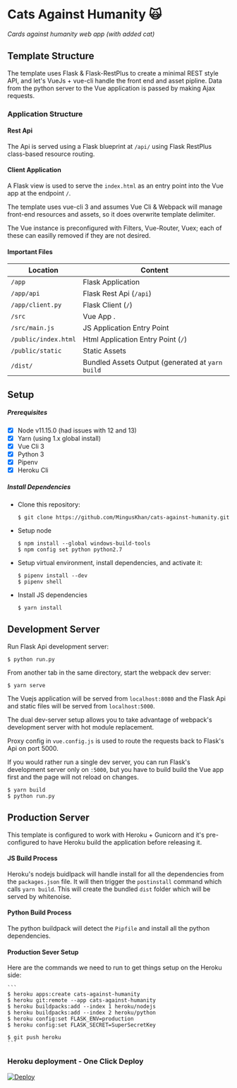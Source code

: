 # Cats Against Humanity 🙀 

_Cards against humanity web app (with added cat)_


## Template Structure

The template uses Flask & Flask-RestPlus to create a minimal REST style API,
and let's VueJs + vue-cli handle the front end and asset pipline.
Data from the python server to the Vue application is passed by making Ajax requests.

### Application Structure

#### Rest Api

The Api is served using a Flask blueprint at `/api/` using Flask RestPlus class-based
resource routing.

#### Client Application

A Flask view is used to serve the `index.html` as an entry point into the Vue app at the endpoint `/`.

The template uses vue-cli 3 and assumes Vue Cli & Webpack will manage front-end resources and assets, so it does overwrite template delimiter.

The Vue instance is preconfigured with Filters, Vue-Router, Vuex; each of these can easilly removed if they are not desired.

#### Important Files

| Location             |  Content                                   |
|----------------------|--------------------------------------------|
| `/app`               | Flask Application                          |
| `/app/api`           | Flask Rest Api (`/api`)                    |
| `/app/client.py`     | Flask Client (`/`)                         |
| `/src`               | Vue App .                                  |
| `/src/main.js`       | JS Application Entry Point                 |
| `/public/index.html` | Html Application Entry Point (`/`)         |
| `/public/static`     | Static Assets                              |
| `/dist/`             | Bundled Assets Output (generated at `yarn build` |


## Setup

##### Prerequisites

- [X] Node v11.15.0 (had issues with 12 and 13)
- [X] Yarn (using 1.x global install)
- [X] Vue Cli 3
- [X] Python 3
- [X] Pipenv
- [X] Heroku Cli

##### Install Dependencies

* Clone this repository:
	```
	$ git clone https://github.com/MingusKhan/cats-against-humanity.git
	```
 
* Setup node
	```
	$ npm install --global windows-build-tools
	$ npm config set python python2.7
	```

* Setup virtual environment, install dependencies, and activate it:
	```
	$ pipenv install --dev
	$ pipenv shell
	```

* Install JS dependencies
	```
	$ yarn install
	```


## Development Server

Run Flask Api development server:
```
$ python run.py
```

From another tab in the same directory, start the webpack dev server:
```
$ yarn serve
```

The Vuejs application will be served from `localhost:8080` and the Flask Api
and static files will be served from `localhost:5000`.

The dual dev-server setup allows you to take advantage of
webpack's development server with hot module replacement.

Proxy config in `vue.config.js` is used to route the requests
back to Flask's Api on port 5000.

If you would rather run a single dev server, you can run Flask's
development server only on `:5000`, but you have to build build the Vue app first
and the page will not reload on changes.
```
$ yarn build
$ python run.py
```

## Production Server

This template is configured to work with Heroku + Gunicorn and it's pre-configured
to have Heroku build the application before releasing it.

#### JS Build Process

Heroku's nodejs buidlpack will handle install for all the dependencies from the `packages.json` file.
It will then trigger the `postinstall` command which calls `yarn build`.
This will create the bundled `dist` folder which will be served by whitenoise.

#### Python Build Process

The python buildpack will detect the `Pipfile` and install all the python dependencies.

#### Production Sever Setup

Here are the commands we need to run to get things setup on the Heroku side:

	```
	$ heroku apps:create cats-against-humanity
	$ heroku git:remote --app cats-against-humanity
	$ heroku buildpacks:add --index 1 heroku/nodejs
	$ heroku buildpacks:add --index 2 heroku/python
	$ heroku config:set FLASK_ENV=production
	$ heroku config:set FLASK_SECRET=SuperSecretKey

	$ git push heroku
	```

### Heroku deployment - One Click Deploy
[![Deploy](https://www.herokucdn.com/deploy/button.svg)](https://heroku.com/deploy?template=https://github.com/MingusKhan/cats-against-humanity)
